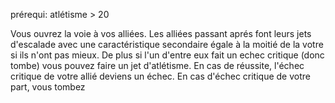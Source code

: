 prérequi: atlétisme > 20

Vous ouvrez la voie à vos alliées. Les alliées passant aprés font leurs jets d'escalade avec une caractéristique secondaire égale à la moitié de la votre si ils n'ont pas mieux. De plus si l'un d'entre eux fait un echec critique (donc tombe) vous pouvez faire un jet d'atlétisme. 
En cas de réussite, l'échec critique de votre allié deviens un échec. 
En cas d'échec critique de votre part, vous tombez